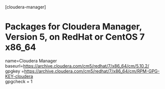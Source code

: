 [cloudera-manager]
# Packages for Cloudera Manager, Version 5, on RedHat or CentOS 7 x86_64           	  
name=Cloudera Manager
baseurl=https://archive.cloudera.com/cm5/redhat/7/x86_64/cm/5.10.2/
gpgkey =https://archive.cloudera.com/cm5/redhat/7/x86_64/cm/RPM-GPG-KEY-cloudera    
gpgcheck = 1